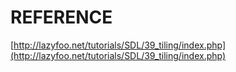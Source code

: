 # REFERENCE

[http://lazyfoo.net/tutorials/SDL/39_tiling/index.php](http://lazyfoo.net/tutorials/SDL/39_tiling/index.php)
